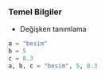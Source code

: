 ### Temel Bilgiler

+ Değişken tanımlama
```python
a = "besim"
b = 5
c = 8.3
a, b, c = "besim", 5, 8.3

```
